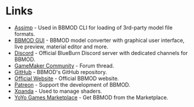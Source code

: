 # Links
* [Assimp](https://github.com/assimp/assimp) - Used in BBMOD CLI for loading of 3rd-party model file formats.
* [BBMOD GUI](https://blueburn.cz/index.php?menu=bbmod_gui) - BBMOD model converter with graphical user interface, live preview, material editor and more.
* [Discord](https://discord.gg/ep2BGPm) - Official BlueBurn Discord server with dedicated channels for BBMOD.
* [GameMaker Community](https://forum.yoyogames.com/index.php?threads/60628) - Forum thread.
* [GitHub](https://github.com/blueburncz/BBMOD) - BBMOD's GitHub repository.
* [Official Website](https://blueburn.cz/bbmod) - Official BBMOD website.
* [Patreon](https://www.patreon.com/blueburn) - Support the development of BBMOD.
* [Xpanda](https://github.com/GameMakerDiscord/Xpanda) - Used to manage shaders.
* [YoYo Games Marketplace](https://marketplace.yoyogames.com/assets/10210/bbmod-3) - Get BBMOD from the Marketplace.

